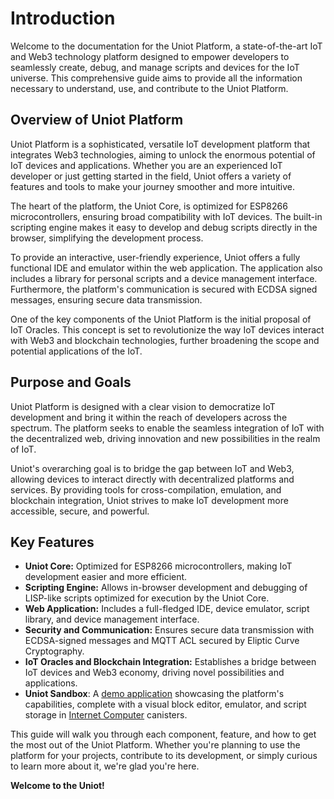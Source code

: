 # Introduction

Welcome to the documentation for the Uniot Platform, a state-of-the-art IoT and Web3 technology platform designed to empower developers to seamlessly create, debug, and manage scripts and devices for the IoT universe. This comprehensive guide aims to provide all the information necessary to understand, use, and contribute to the Uniot Platform.

## Overview of Uniot Platform

Uniot Platform is a sophisticated, versatile IoT development platform that integrates Web3 technologies, aiming to unlock the enormous potential of IoT devices and applications. Whether you are an experienced IoT developer or just getting started in the field, Uniot offers a variety of features and tools to make your journey smoother and more intuitive.

The heart of the platform, the Uniot Core, is optimized for ESP8266 microcontrollers, ensuring broad compatibility with IoT devices. The built-in scripting engine makes it easy to develop and debug scripts directly in the browser, simplifying the development process.

To provide an interactive, user-friendly experience, Uniot offers a fully functional IDE and emulator within the web application. The application also includes a library for personal scripts and a device management interface. Furthermore, the platform's communication is secured with ECDSA signed messages, ensuring secure data transmission.

One of the key components of the Uniot Platform is the initial proposal of IoT Oracles. This concept is set to revolutionize the way IoT devices interact with Web3 and blockchain technologies, further broadening the scope and potential applications of the IoT.

## Purpose and Goals&#x20;

Uniot Platform is designed with a clear vision to democratize IoT development and bring it within the reach of developers across the spectrum. The platform seeks to enable the seamless integration of IoT with the decentralized web, driving innovation and new possibilities in the realm of IoT.

Uniot's overarching goal is to bridge the gap between IoT and Web3, allowing devices to interact directly with decentralized platforms and services. By providing tools for cross-compilation, emulation, and blockchain integration, Uniot strives to make IoT development more accessible, secure, and powerful.

## Key Features

* **Uniot Core:** Optimized for ESP8266 microcontrollers, making IoT development easier and more efficient.
* **Scripting Engine:** Allows in-browser development and debugging of LISP-like scripts optimized for execution by the Uniot Core.
* **Web Application:** Includes a full-fledged IDE, device emulator, script library, and device management interface.
* **Security and Communication:** Ensures secure data transmission with ECDSA-signed messages and MQTT ACL secured by Eliptic Curve Cryptography.
* **IoT Oracles and Blockchain Integration:** Establishes a bridge between IoT devices and Web3 economy, driving novel possibilities and applications.
* **Uniot Sandbox**: A [demo application](https://mezrx-ziaaa-aaaan-qd4sa-cai.icp0.io/) showcasing the platform's capabilities, complete with a visual block editor, emulator, and script storage in [Internet Computer](https://internetcomputer.org/) canisters.

This guide will walk you through each component, feature, and how to get the most out of the Uniot Platform. Whether you're planning to use the platform for your projects, contribute to its development, or simply curious to learn more about it, we're glad you're here.

**Welcome to the Uniot!**
